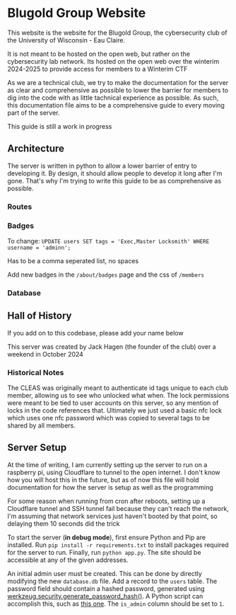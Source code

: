 # Blugold Group Website

This website is the website for the Blugold Group, the cybersecurity club of the University of Wisconsin - Eau Claire.

It is not meant to be hosted on the open web, but rather on the cybersecurity lab network. Its hosted on the open web over the winterim 2024-2025 to provide access for members to a Winterim CTF

As we are a technical club, we try to make the documentation for the server as clear and comprehensive as possible to lower the barrier for members to dig into the code with as little tachnical experience as possible. As such, this documentation file aims to be a comprehensive guide to every moving part of the server.

This guide is still a work in progress

## Architecture

The server is written in python to allow a lower barrier of entry to developing it. By design, it should allow people to develop it long after I'm gone. That's why I'm trying to write this guide to be as comprehensive as possible.

### Routes

### Badges

To change: `UPDATE users SET tags = 'Exec,Master Locksmith' WHERE username = 'adminn';`

Has to be a comma seperated list, no spaces

Add new badges in the `/about/badges` page and the css of `/members`

### Database

## Hall of History

If you add on to this codebase, please add your name below

This server was created by Jack Hagen (the founder of the club) over a weekend in October 2024

### Historical Notes

The CLEAS was originally meant to authenticate id tags unique to each club member, allowing us to see who unlocked what when. The lock permissions were meant to be tied to user accounts on this server, so any mention of locks in the code references that. Ultimately we just used a basic nfc lock which uses one nfc password which was copied to several tags to be shared by all members.

## Server Setup

At the time of writing, I am currently setting up the server to run on a raspberry pi, using Cloudflare to tunnel to the open internet. I don't know how you will host this in the future, but as of now this file will hold documentation for how the server is setup as well as the programming

For some reason when running from cron after reboots, setting up a Cloudflare tunnel and SSH tunnel fail because they can't reach the network, I'm assuming that network services just haven't booted by that point, so delaying them 10 seconds did the trick  

To start the server (**in debug mode**), first ensure Python and Pip are installed.
Run `pip install -r requirements.txt` to install packages required for the server to run. Finally, run `python app.py`. The site should be accessible at any of the given addresses.

An initial admin user must be created. This can be done by directly modifying the new `database.db` file. Add a record to the `users` table. The password field should contain a hashed password, generated using [werkzeug.security.generate_password_hash()](https://werkzeug.palletsprojects.com/en/stable/utils/#werkzeug.security.generate_password_hash). A Python script can accomplish this, such as [this one](https://github.com/EekRats/ctf_hasher/blob/main/ctf_hasher.py). The `is_admin` column should be set to `1`.